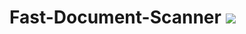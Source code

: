# Fast-Document-Scanner [![](https://jitpack.io/v/Krobys/Fast-Document-Scanner.svg)](https://jitpack.io/#Krobys/Fast-Document-Scanner)
